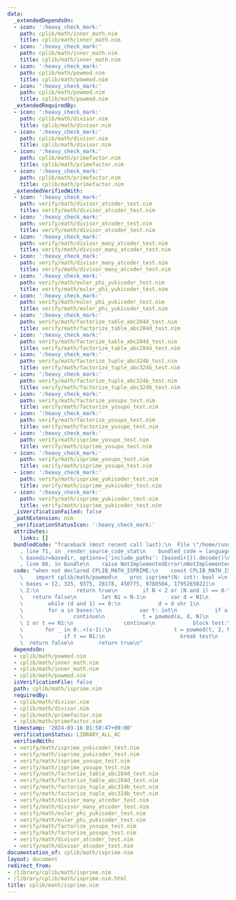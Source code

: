 ```yaml
---
data:
  _extendedDependsOn:
  - icon: ':heavy_check_mark:'
    path: cplib/math/inner_math.nim
    title: cplib/math/inner_math.nim
  - icon: ':heavy_check_mark:'
    path: cplib/math/inner_math.nim
    title: cplib/math/inner_math.nim
  - icon: ':heavy_check_mark:'
    path: cplib/math/powmod.nim
    title: cplib/math/powmod.nim
  - icon: ':heavy_check_mark:'
    path: cplib/math/powmod.nim
    title: cplib/math/powmod.nim
  _extendedRequiredBy:
  - icon: ':heavy_check_mark:'
    path: cplib/math/divisor.nim
    title: cplib/math/divisor.nim
  - icon: ':heavy_check_mark:'
    path: cplib/math/divisor.nim
    title: cplib/math/divisor.nim
  - icon: ':heavy_check_mark:'
    path: cplib/math/primefactor.nim
    title: cplib/math/primefactor.nim
  - icon: ':heavy_check_mark:'
    path: cplib/math/primefactor.nim
    title: cplib/math/primefactor.nim
  _extendedVerifiedWith:
  - icon: ':heavy_check_mark:'
    path: verify/math/divisor_atcoder_test.nim
    title: verify/math/divisor_atcoder_test.nim
  - icon: ':heavy_check_mark:'
    path: verify/math/divisor_atcoder_test.nim
    title: verify/math/divisor_atcoder_test.nim
  - icon: ':heavy_check_mark:'
    path: verify/math/divisor_many_atcoder_test.nim
    title: verify/math/divisor_many_atcoder_test.nim
  - icon: ':heavy_check_mark:'
    path: verify/math/divisor_many_atcoder_test.nim
    title: verify/math/divisor_many_atcoder_test.nim
  - icon: ':heavy_check_mark:'
    path: verify/math/euler_phi_yukicoder_test.nim
    title: verify/math/euler_phi_yukicoder_test.nim
  - icon: ':heavy_check_mark:'
    path: verify/math/euler_phi_yukicoder_test.nim
    title: verify/math/euler_phi_yukicoder_test.nim
  - icon: ':heavy_check_mark:'
    path: verify/math/factorize_table_abc284d_test.nim
    title: verify/math/factorize_table_abc284d_test.nim
  - icon: ':heavy_check_mark:'
    path: verify/math/factorize_table_abc284d_test.nim
    title: verify/math/factorize_table_abc284d_test.nim
  - icon: ':heavy_check_mark:'
    path: verify/math/factorize_tuple_abc324b_test.nim
    title: verify/math/factorize_tuple_abc324b_test.nim
  - icon: ':heavy_check_mark:'
    path: verify/math/factorize_tuple_abc324b_test.nim
    title: verify/math/factorize_tuple_abc324b_test.nim
  - icon: ':heavy_check_mark:'
    path: verify/math/factorize_yosupo_test.nim
    title: verify/math/factorize_yosupo_test.nim
  - icon: ':heavy_check_mark:'
    path: verify/math/factorize_yosupo_test.nim
    title: verify/math/factorize_yosupo_test.nim
  - icon: ':heavy_check_mark:'
    path: verify/math/isprime_yosupo_test.nim
    title: verify/math/isprime_yosupo_test.nim
  - icon: ':heavy_check_mark:'
    path: verify/math/isprime_yosupo_test.nim
    title: verify/math/isprime_yosupo_test.nim
  - icon: ':heavy_check_mark:'
    path: verify/math/isprime_yukicoder_test.nim
    title: verify/math/isprime_yukicoder_test.nim
  - icon: ':heavy_check_mark:'
    path: verify/math/isprime_yukicoder_test.nim
    title: verify/math/isprime_yukicoder_test.nim
  _isVerificationFailed: false
  _pathExtension: nim
  _verificationStatusIcon: ':heavy_check_mark:'
  attributes:
    links: []
  bundledCode: "Traceback (most recent call last):\n  File \"/home/runner/.local/lib/python3.10/site-packages/onlinejudge_verify/documentation/build.py\"\
    , line 71, in _render_source_code_stat\n    bundled_code = language.bundle(stat.path,\
    \ basedir=basedir, options={'include_paths': [basedir]}).decode()\n  File \"/home/runner/.local/lib/python3.10/site-packages/onlinejudge_verify/languages/nim.py\"\
    , line 86, in bundle\n    raise NotImplementedError\nNotImplementedError\n"
  code: "when not declared CPLIB_MATH_ISPRIME:\n    const CPLIB_MATH_ISPRIME* = 1\n\
    \    import cplib/math/powmod\n    proc isprime*(N: int): bool =\n        let\
    \ bases = [2, 325, 9375, 28178, 450775, 9780504, 1795265022]\n        if N ==\
    \ 2:\n            return true\n        if N < 2 or (N and 1) == 0:\n         \
    \   return false\n        let N1 = N-1\n        var d = N1\n        var s = 0\n\
    \        while (d and 1) == 0:\n            d = d shr 1\n            s += 1\n\
    \        for a in bases:\n            var t: int\n            if a mod N == 0:\n\
    \                continue\n            t = powmod(a, d, N)\n            if t ==\
    \ 1 or t == N1:\n                continue\n            block test:\n         \
    \       for _ in 0..<(s-1):\n                    t = powmod(t, 2, N)\n       \
    \             if t == N1:\n                        break test\n              \
    \  return false\n        return true\n"
  dependsOn:
  - cplib/math/powmod.nim
  - cplib/math/inner_math.nim
  - cplib/math/inner_math.nim
  - cplib/math/powmod.nim
  isVerificationFile: false
  path: cplib/math/isprime.nim
  requiredBy:
  - cplib/math/divisor.nim
  - cplib/math/divisor.nim
  - cplib/math/primefactor.nim
  - cplib/math/primefactor.nim
  timestamp: '2024-03-16 01:58:47+09:00'
  verificationStatus: LIBRARY_ALL_AC
  verifiedWith:
  - verify/math/isprime_yukicoder_test.nim
  - verify/math/isprime_yukicoder_test.nim
  - verify/math/isprime_yosupo_test.nim
  - verify/math/isprime_yosupo_test.nim
  - verify/math/factorize_table_abc284d_test.nim
  - verify/math/factorize_table_abc284d_test.nim
  - verify/math/factorize_tuple_abc324b_test.nim
  - verify/math/factorize_tuple_abc324b_test.nim
  - verify/math/divisor_many_atcoder_test.nim
  - verify/math/divisor_many_atcoder_test.nim
  - verify/math/euler_phi_yukicoder_test.nim
  - verify/math/euler_phi_yukicoder_test.nim
  - verify/math/factorize_yosupo_test.nim
  - verify/math/factorize_yosupo_test.nim
  - verify/math/divisor_atcoder_test.nim
  - verify/math/divisor_atcoder_test.nim
documentation_of: cplib/math/isprime.nim
layout: document
redirect_from:
- /library/cplib/math/isprime.nim
- /library/cplib/math/isprime.nim.html
title: cplib/math/isprime.nim
---
```

